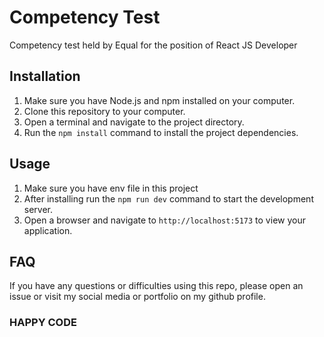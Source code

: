 # Competency Test

Competency test held by Equal for the position of React JS Developer

## Installation

1. Make sure you have Node.js and npm installed on your computer.
2. Clone this repository to your computer.
3. Open a terminal and navigate to the project directory.
4. Run the `npm install` command to install the project dependencies.

## Usage

1. Make sure you have env file in this project
2. After installing run the `npm run dev` command to start the development server.
3. Open a browser and navigate to `http://localhost:5173` to view your application.

## FAQ

If you have any questions or difficulties using this repo, please open an issue or visit my social media or portfolio on my github profile.

### HAPPY CODE
